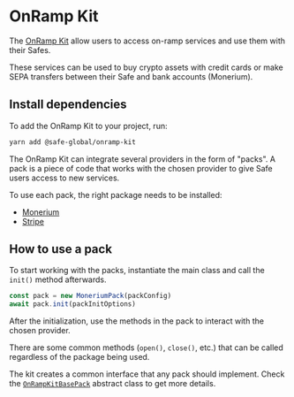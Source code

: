 # OnRamp Kit

The [OnRamp Kit](https://github.com/safe-global/safe-core-sdk/tree/main/packages/onramp-kit) allow users to access on-ramp services and use them with their Safes.

These services can be used to buy crypto assets with credit cards or make SEPA transfers between their Safe and bank accounts (Monerium).

## Install dependencies

To add the OnRamp Kit to your project, run:

```bash
yarn add @safe-global/onramp-kit
```
The OnRamp Kit can integrate several providers in the form of "packs". A pack is a piece of code that works with the chosen provider to give Safe users access to new services.

To use each pack, the right package needs to be installed:

- [Monerium](./MoneriumPack.md#install)
- [Stripe](./StripePack.md#install)

## How to use a pack

To start working with the packs, instantiate the main class and call the `init()` method afterwards.

```typescript
const pack = new MoneriumPack(packConfig)
await pack.init(packInitOptions)
```

After the initialization, use the methods in the pack to interact with the chosen provider.

There are some common methods (`open()`, `close()`, etc.) that can be called regardless of the package being used.

The kit creates a common interface that any pack should implement. Check the [`OnRampKitBasePack`](./OnRampKitBasePack.md) abstract class to get more details.
